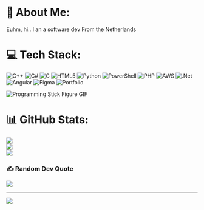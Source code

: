# 💫 About Me:
Euhm, hi..
I an a software dev From the Netherlands

# 💻 Tech Stack:
![C++](https://img.shields.io/badge/c++-%2300599C.svg?style=for-the-badge&logo=c%2B%2B&logoColor=white) 
![C#](https://img.shields.io/badge/c%23-%23239120.svg?style=for-the-badge&logo=csharp&logoColor=white) 
![C](https://img.shields.io/badge/c-%2300599C.svg?style=for-the-badge&logo=c&logoColor=white) 
![HTML5](https://img.shields.io/badge/html5-%23E34F26.svg?style=for-the-badge&logo=html5&logoColor=white) 
![Python](https://img.shields.io/badge/python-3670A0?style=for-the-badge&logo=python&logoColor=ffdd54) 
![PowerShell](https://img.shields.io/badge/PowerShell-%235391FE.svg?style=for-the-badge&logo=powershell&logoColor=white) 
![PHP](https://img.shields.io/badge/php-%23777BB4.svg?style=for-the-badge&logo=php&logoColor=white) 
![AWS](https://img.shields.io/badge/AWS-%23FF9900.svg?style=for-the-badge&logo=amazon-aws&logoColor=white) 
![.Net](https://img.shields.io/badge/.NET-5C2D91?style=for-the-badge&logo=.net&logoColor=white) 
![Angular](https://img.shields.io/badge/angular-%23DD0031.svg?style=for-the-badge&logo=angular&logoColor=white) 
![Figma](https://img.shields.io/badge/figma-%23F24E1E.svg?style=for-the-badge&logo=figma&logoColor=white) 
![Portfolio](https://img.shields.io/badge/Portfolio-%23000000.svg?style=for-the-badge&logo=firefox&logoColor=#FF7139)

![Programming Stick Figure GIF](https://gifdb.com/images/high/programming-stick-figure-going-crazy-on-fire-j6ii4pju9xdtnsbr.webp)

# 📊 GitHub Stats:
![](https://github-readme-stats.vercel.app/api?username=momahdi079&theme=dark&hide_border=false&include_all_commits=true&count_private=true)<br/>
![](https://github-readme-streak-stats.herokuapp.com/?user=momahdi079&theme=dark&hide_border=false)<br/>
![](https://github-readme-stats.vercel.app/api/top-langs/?username=momahdi079&theme=dark&hide_border=false&include_all_commits=true&count_private=true&layout=compact)



### ✍️ Random Dev Quote
![](https://quotes-github-readme.vercel.app/api?type=horizontal&theme=radical)

---
[![](https://visitcount.itsvg.in/api?id=momahdi079&icon=0&color=0)](https://visitcount.itsvg.in)

<!-- Proudly created with GPRM ( https://gprm.itsvg.in ) -->
